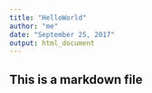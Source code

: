 ```yaml
---
title: "HelloWorld"
author: "me"
date: "September 25, 2017"
output: html_document
---
```


## This is a markdown file

